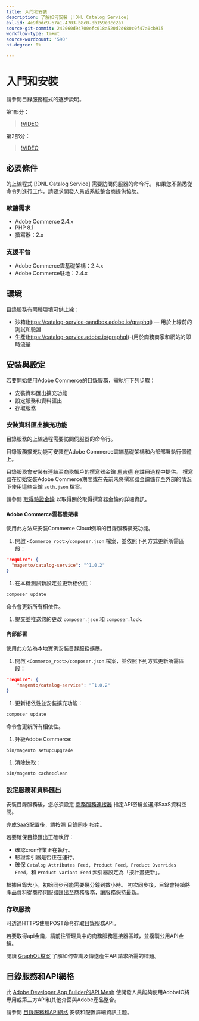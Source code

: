```yaml
---
title: 入門和安裝
description: 了解如何安裝 [!DNL Catalog Service]
exl-id: 4e9fbdc9-67a1-4703-b8c0-8b159e0cc2a7
source-git-commit: 242060d94700efc018a520d2d680c0f47a0cb915
workflow-type: tm+mt
source-wordcount: '590'
ht-degree: 0%

---
```


# 入門和安裝

請參閱目錄服務程式的逐步說明。

第1部分：

>[!VIDEO](https://video.tv.adobe.com/v/3415599)

第2部分：

>[!VIDEO](https://video.tv.adobe.com/v/3415600)

## 必要條件

的上線程式 [!DNL Catalog Service] 需要訪問伺服器的命令行。 如果您不熟悉從命令列進行工作，請要求開發人員或系統整合商提供協助。

### 軟體需求

- Adobe Commerce 2.4.x
- PHP 8.1
- 撰寫器：2.x

### 支援平台

- Adobe Commerce雲基礎架構：2.4.x
- Adobe Commerce駐地：2.4.x

## 環境

目錄服務有兩種環境可供上線：

- 沙箱(https://catalog-service-sandbox.adobe.io/graphql) — 用於上線前的測試和驗證
- 生產(https://catalog-service.adobe.io/graphql)-)用於商務商家和網站的即時流量

## 安裝與設定

若要開始使用Adobe Commerce的目錄服務，需執行下列步驟：

- 安裝資料匯出擴充功能
- 設定服務和資料匯出
- 存取服務

### 安裝資料匯出擴充功能

目錄服務的上線過程需要訪問伺服器的命令行。

目錄服務擴充功能可安裝在Adobe Commerce雲端基礎架構和內部部署執行個體上。

目錄服務會安裝有連結至商務帳戶的撰寫器金鑰 [馬吉德](https://developer.adobe.com/commerce/marketplace/guides/sellers/profile-personal/#field-descriptions) 在註冊過程中提供。 撰寫器在初始安裝Adobe Commerce期間或在先前未將撰寫器金鑰儲存至外部的情況下使用這些金鑰 `auth.json` 檔案。

請參閱 [取得驗證金鑰](https://experienceleague.adobe.com/docs/commerce-operations/installation-guide/prerequisites/authentication-keys.html) 以取得關於取得撰寫器金鑰的詳細資訊。

#### Adobe Commerce雲基礎架構

使用此方法來安裝Commerce Cloud例項的目錄服務擴充功能。

1. 開啟 `<Commerce_root>/composer.json` 檔案，並依照下列方式更新所需區段：

```json
"require": {
  "magento/catalog-service": "^1.0.2"
}
```

1. 在本機測試新設定並更新相依性：

```bash
composer update
```

命令會更新所有相依性。

1. 提交並推送您的更改 `composer.json` 和 `composer.lock`.

#### 內部部署

使用此方法為本地實例安裝目錄服務擴展。

1. 開啟 `<Commerce_root>/composer.json` 檔案，並依照下列方式更新所需區段：

```json
"require": {
    "magento/catalog-service": "^1.0.2"
}
```

1. 更新相依性並安裝擴充功能：

```bash
composer update
```

命令會更新所有相依性。

1. 升級Adobe Commerce:

```bash
bin/magento setup:upgrade
```

1. 清除快取：

```bash
bin/magento cache:clean
```

### 設定服務和資料匯出

安裝目錄服務後，您必須設定 [商務服務連接器](https://experienceleague.adobe.com/docs/commerce-merchant-services/user-guides/integration-services/saas.html#apikey) 指定API密鑰並選擇SaaS資料空間。

完成SaaS配置後，請按照 [目錄同步](https://experienceleague.adobe.com/docs/commerce-merchant-services/user-guides/data-services/catalog-sync.html) 指南。

若要確保目錄匯出正確執行：

- 確認cron作業正在執行。
- 驗證索引器是否正在運行。
- 確保 `Catalog Attributes Feed, Product Feed, Product Overrides Feed`，和 `Product Variant Feed` 索引器設定為「按計畫更新」。

根據目錄大小，初始同步可能需要幾分鐘到數小時。 初次同步後，目錄會持續將產品資料從商務伺服器匯出至商務服務，讓服務保持最新。

### 存取服務

可透過HTTPS使用POST命令存取目錄服務API。

若要取得api金鑰，請前往管理員中的商務服務連接器區域，並複製公用API金鑰。

閱讀 [GraphQL檔案](https://developer.adobe.com/commerce/webapi/graphql/) 了解如何查詢及傳送產生API請求所需的標題。

## 目錄服務和API網格

此 [Adobe Developer App Builder的API Mesh](https://developer.adobe.com/graphql-mesh-gateway/gateway/overview/) 使開發人員能夠使用AdobeIO將專用或第三方API和其他介面與Adobe產品整合。

請參閱  [目錄服務和API網格](mesh.md) 安裝和配置詳細資訊主題。

